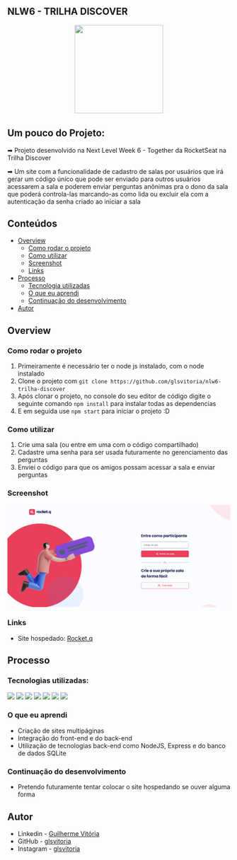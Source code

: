 ## NLW6 - TRILHA DISCOVER
<p align="center">
  <img src="https://img.icons8.com/plasticine/2x/circled-play.png" width="200px" height="200px"/></p>
<p align="center">

## Um pouco do Projeto:

➡ Projeto desenvolvido na Next Level Week 6 - Together da RocketSeat na Trilha Discover

  
➡ Um site com a funcionalidade de cadastro de salas por usuários que irá gerar um código único que pode ser enviado para outros usuários acessarem a sala e poderem enviar perguntas anônimas pra o dono da sala que poderá controla-las marcando-as como lida ou excluir ela com a autenticação da senha criado ao iniciar a sala

## Conteúdos

- [Overview](#overview)
  - [Como rodar o projeto](#como-rodar-o-projeto)
  - [Como utilizar](#como-utilizar-o-projeto)
  - [Screenshot](#screenshot)
  - [Links](#links)
- [Processo](#processo)
  - [Tecnologia utilizadas](#tecnologias-utilizadas)
  - [O que eu aprendi](#oque-eu-aprendi)
  - [Continuação do desenvolvimento](#continuacao-do-desenvolvimento)
- [Autor](#autor)

## Overview

### Como rodar o projeto

 1. Primeiramente é necessário ter o node js instalado, com o node instalado
 2. Clone o projeto com `git clone https://github.com/glsvitoria/nlw6-trilha-discover`
 3. Após clonar o projeto, no console do seu editor de código digite o seguinte comando `npm install` para instalar todas as dependencias
 4. E em seguida use `npm start` para iniciar o projeto :D

### Como utilizar

 1. Crie uma sala (ou entre em uma com o código compartilhado)
 2. Cadastre uma senha para ser usada futuramente no gerenciamento das perguntas
 3. Enviei o código para que os amigos possam acessar a sala e enviar perguntas

### Screenshot
![](./public/images/Screenshot.png)
  
### Links
 - Site hospedado: [Rocket.q](https://rocket-question.herokuapp.com/)

## Processo

### Tecnologias utilizadas:

[<img src="https://img.shields.io/static/v1?label=&message=HTML&color=orange&style=for-the-badge&logo=HTML5&logoColor=white" />](https://github.com/glsvitoria)
[<img src="https://img.shields.io/static/v1?label=&message=CSS&color=blue&style=for-the-badge&logo=CSS3&logoColor=white" />](https://github.com/glsvitoria)
[<img src="https://img.shields.io/static/v1?label=&message=JS&color=yellowgreen&style=for-the-badge&logo=JavaScript&logoColor=white" />](https://github.com/glsvitoria)
[<img src="https://img.shields.io/static/v1?label=&message=NodeJS&color=yellow&style=for-the-badge&logo=NodeJSlogoColor=white" />](https://github.com/glsvitoria)
[<img src="https://img.shields.io/static/v1?label=&message=SQLite3&color=yellowgreen&style=for-the-badge&logo=SQLite&logoColor=white" />](https://github.com/glsvitoria)
[<img src="https://img.shields.io/static/v1?label=&message=EJS&color=red&style=for-the-badge&logo=EJS&logoColor=white" />](https://github.com/glsvitoria)
[<img src="https://img.shields.io/static/v1?label=&message=Express&color=yellowgreen&style=for-the-badge&logo=Express&logoColor=white" />](https://github.com/glsvitoria)

### O que eu aprendi

- Criação de sites multipáginas
- Integração do front-end e do back-end
- Utilização de tecnologias back-end como NodeJS, Express e do banco de dados SQLite

### Continuação do desenvolvimento

- Pretendo futuramente tentar colocar o site hospedando se ouver alguma forma

## Autor
- Linkedin - [Guilherme Vitória](https://www.linkedin.com/in/glsvitoria/)
- GitHub - [glsvitoria](https://github.com/glsvitoria)
- Instagram - [glsvitoria](https://www.instagram.com/glsvitoria/)
